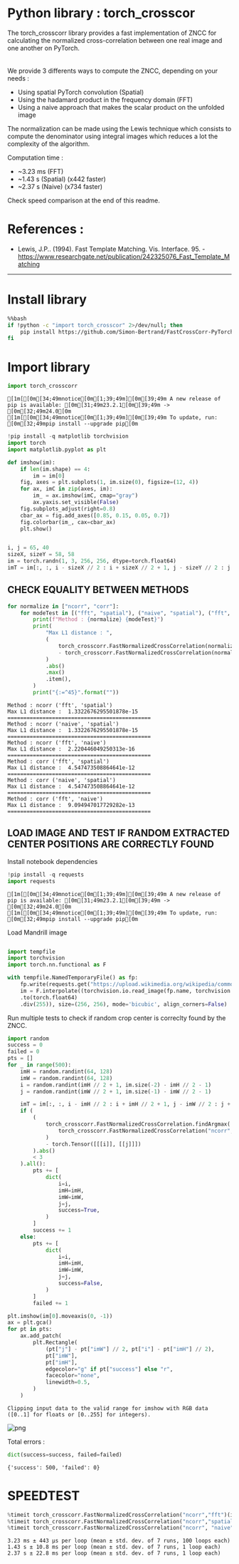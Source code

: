 # Python library : torch_crosscor
The torch_crosscorr library provides a fast implementation of ZNCC for calculating the normalized cross-correlation between one real image and one another on PyTorch.
<br />
<br />
<br />
We provide 3 differents ways to compute the ZNCC, depending on your needs :
- Using spatial PyTorch convolution (Spatial)
- Using the hadamard product in the frequency domain (FFT)
- Using a naive approach that makes the scalar product on the unfolded image

The normalization can be made using the Lewis technique which consists to compute the denominator using integral images which reduces a lot the complexity of the algorithm. 

Computation time : 
- ~3.23 ms (FFT)
- ~1.43 s (Spatial) (x442 faster)
- ~2.37 s (Naive) (x734 faster)

Check speed comparison at the end of this readme.


# References :

- Lewis, J.P.. (1994). Fast Template Matching. Vis. Interface. 95. - https://www.researchgate.net/publication/242325076_Fast_Template_Matching



<hr />

# Install library



```bash
%%bash
if !python -c "import torch_crosscor" 2>/dev/null; then
    pip install https://github.com/Simon-Bertrand/FastCrossCorr-PyTorch/archive/main.zip
fi
```

# Import library



```python
import torch_crosscorr
```

    
    [1m[[0m[34;49mnotice[0m[1;39;49m][0m[39;49m A new release of pip is available: [0m[31;49m23.2.1[0m[39;49m -> [0m[32;49m24.0[0m
    [1m[[0m[34;49mnotice[0m[1;39;49m][0m[39;49m To update, run: [0m[32;49mpip install --upgrade pip[0m



```python
!pip install -q matplotlib torchvision
import torch
import matplotlib.pyplot as plt
```


```python
def imshow(im):
    if len(im.shape) == 4:
        im = im[0]
    fig, axes = plt.subplots(1, im.size(0), figsize=(12, 4))
    for ax, imC in zip(axes, im):
        im_ = ax.imshow(imC, cmap="gray")
        ax.yaxis.set_visible(False)
    fig.subplots_adjust(right=0.8)
    cbar_ax = fig.add_axes([0.85, 0.15, 0.05, 0.7])
    fig.colorbar(im_, cax=cbar_ax)
    plt.show()


i, j = 65, 40
sizeX, sizeY = 58, 58
im = torch.randn(1, 3, 256, 256, dtype=torch.float64)
imT = im[:, :, i - sizeX // 2 : i + sizeX // 2 + 1, j - sizeY // 2 : j + sizeY // 2 + 1]

```

## CHECK EQUALITY BETWEEN METHODS



```python
for normalize in ["ncorr", "corr"]:
    for modeTest in [("fft", "spatial"), ("naive", "spatial"), ("fft", "naive")]:
        print(f"Method : {normalize} {modeTest}")
        print(
            "Max L1 distance : ",
            (
                torch_crosscorr.FastNormalizedCrossCorrelation(normalize, modeTest[0])(im, imT)
                - torch_crosscorr.FastNormalizedCrossCorrelation(normalize, modeTest[1])(im, imT)
            )
            .abs()
            .max()
            .item(),
        )
        print("{:=^45}".format(""))
```

    Method : ncorr ('fft', 'spatial')
    Max L1 distance :  1.3322676295501878e-15
    =============================================
    Method : ncorr ('naive', 'spatial')
    Max L1 distance :  1.3322676295501878e-15
    =============================================
    Method : ncorr ('fft', 'naive')
    Max L1 distance :  2.220446049250313e-16
    =============================================
    Method : corr ('fft', 'spatial')
    Max L1 distance :  4.547473508864641e-12
    =============================================
    Method : corr ('naive', 'spatial')
    Max L1 distance :  4.547473508864641e-12
    =============================================
    Method : corr ('fft', 'naive')
    Max L1 distance :  9.094947017729282e-13
    =============================================


## LOAD IMAGE AND TEST IF RANDOM EXTRACTED CENTER POSITIONS ARE CORRECTLY FOUND

Install notebook dependencies


```python
!pip install -q requests
import requests
```

    
    [1m[[0m[34;49mnotice[0m[1;39;49m][0m[39;49m A new release of pip is available: [0m[31;49m23.2.1[0m[39;49m -> [0m[32;49m24.0[0m
    [1m[[0m[34;49mnotice[0m[1;39;49m][0m[39;49m To update, run: [0m[32;49mpip install --upgrade pip[0m


Load Mandrill image


```python

import tempfile
import torchvision
import torch.nn.functional as F

with tempfile.NamedTemporaryFile() as fp:
    fp.write(requests.get("https://upload.wikimedia.org/wikipedia/commons/a/ab/Mandrill-k-means.png").content)
    im = F.interpolate((torchvision.io.read_image(fp.name, torchvision.io.ImageReadMode.RGB).unsqueeze(0)
    .to(torch.float64)
    .div(255)), size=(256, 256), mode='bicubic', align_corners=False)

```

Run multiple tests to check if random crop center is correclty found by the ZNCC.


```python
import random
success = 0
failed = 0
pts = []
for _ in range(500):
    imH = random.randint(64, 128)
    imW = random.randint(64, 128)
    i = random.randint(imH // 2 + 1, im.size(-2) - imH // 2 - 1)
    j = random.randint(imW // 2 + 1, im.size(-1) - imW // 2 - 1)

    imT = im[:, :, i - imH // 2 : i + imH // 2 + 1, j - imW // 2 : j + imW // 2 + 1]
    if (
        (
            torch_crosscorr.FastNormalizedCrossCorrelation.findArgmax(
                torch_crosscorr.FastNormalizedCrossCorrelation("ncorr", "fft")(im, imT)
            )
            - torch.Tensor([[[i]], [[j]]])
        ).abs()
        < 3
    ).all():
        pts += [
            dict(
                i=i,
                imH=imH,
                imW=imW,
                j=j,
                success=True,
            )
        ]
        success += 1
    else:
        pts += [
            dict(
                i=i,
                imH=imH,
                imW=imW,
                j=j,
                success=False,
            )
        ]
        failed += 1

plt.imshow(im[0].moveaxis(0, -1))
ax = plt.gca()
for pt in pts:
    ax.add_patch(
        plt.Rectangle(
            (pt["j"] - pt["imW"] // 2, pt["i"] - pt["imH"] // 2),
            pt["imW"],
            pt["imH"],
            edgecolor="g" if pt["success"] else "r",
            facecolor="none",
            linewidth=0.5,
        )
    )

```

    Clipping input data to the valid range for imshow with RGB data ([0..1] for floats or [0..255] for integers).



    
![png](figs/README_17_1.png)
    


Total errors : 


```python
dict(success=success, failed=failed)
```




    {'success': 500, 'failed': 0}



# SPEEDTEST


```python
%timeit torch_crosscorr.FastNormalizedCrossCorrelation("ncorr","fft")(im, imT)
%timeit torch_crosscorr.FastNormalizedCrossCorrelation("ncorr","spatial")(im, imT)
%timeit torch_crosscorr.FastNormalizedCrossCorrelation("ncorr", "naive")(im, imT)
```

    3.23 ms ± 443 µs per loop (mean ± std. dev. of 7 runs, 100 loops each)
    1.43 s ± 10.8 ms per loop (mean ± std. dev. of 7 runs, 1 loop each)
    2.37 s ± 22.8 ms per loop (mean ± std. dev. of 7 runs, 1 loop each)

